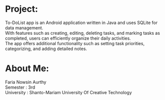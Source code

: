# Project:
To-DoList app is an Android application written in Java and uses SQLite for data management.  <br/>
With features such as creating, editing, deleting tasks, and marking tasks as completed, users can efficiently organize their daily activities. <br/>
The app offers additional functionality such as setting task priorities, categorizing, and adding detailed notes. <br/>

# About Me:
Faria Nowsin Aurthy <br/>
Semester : 3rd <br/>
University : Shanto-Mariam University Of Creative Technology <br/>
